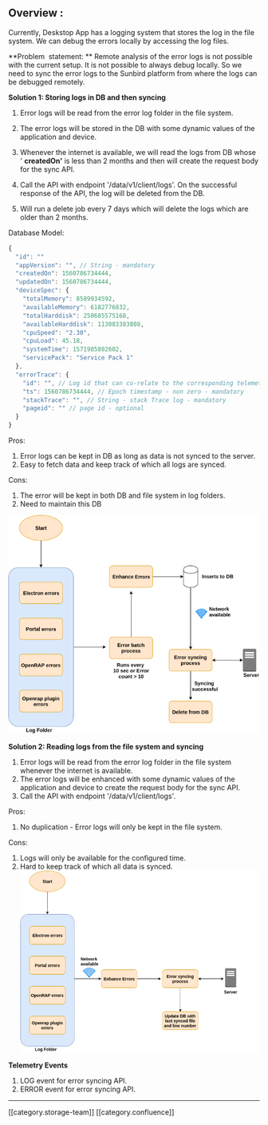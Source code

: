 
##  **Overview** : 
Currently, Deskstop App has a logging system that stores the log in the file system. We can debug the errors locally by accessing the log files. 

 **Problem  statement: ** Remote analysis of the error logs is not possible with the current setup. It is not possible to always debug locally. So we need to sync the error logs to the Sunbird platform from where the logs can be debugged remotely.

 **Solution 1: Storing logs in DB and then syncing** 
1. Error logs will be read from the error log folder in the file system.
1. The error logs will be stored in the DB with some dynamic values of the application and device.


1. Whenever the internet is available, we will read the logs from DB whose ' **createdOn'**  is less than 2 months and then will create the request body for the sync API.
1. Call the API with endpoint '/data/v1/client/logs'. On the successful response of the API, the log will be deleted from the DB. 
1. Will run a delete job every 7 days which will delete the logs which are older than 2 months.

Database Model: 


```js
{
  "id": ""
  "appVersion": "", // String - mandatory
  "createdOn": 1560786734444,
  "updatedOn": 1560786734444,
  "deviceSpec": {
    "totalMemory": 8589934592,
    "availableMemory": 6182776832,
    "totalHarddisk": 250685575168,
    "availableHarddisk": 113083383808,
    "cpuSpeed": "2.30",
    "cpuLoad": 45.18,
    "systemTime": 1571985802602,
    "servicePack": "Service Pack 1"
  },
  "errorTrace": {
    "id": "", // Log id that can co-relate to the corresponding telemetry error event
    "ts": 1560786734444, // Epoch timestamp - non zero - mandatory
    "stackTrace": "", // String - stack Trace log - mandatory            
    "pageid": "" // page id - optional
  }
}
```
Pros: 
1. Error logs can be kept in DB as long as data is not synced to the server.
1. Easy to fetch data and keep track of which all logs are synced.

Cons: 
1. The error will be kept in both DB and file system in log folders.
1. Need to maintain this DB



![](images/storage/error_logging_with_DB.png)



 **Solution 2: Reading logs from the file system and syncing** 
1. Error logs will be read from the error log folder in the file system whenever the internet is available.
1. The error logs will be enhanced with some dynamic values of the application and device to create the request body for the sync API.
1. Call the API with endpoint '/data/v1/client/logs'.

Pros:
1. No duplication - Error logs will only be kept in the file system.

Cons:
1. Logs will only be available for the configured time.
1. Hard to keep track of which all data is synced.![](images/storage/error_logging_without_DB.png)





 **Telemetry Events** 
1. LOG event for error syncing API.
1. ERROR event for error syncing API.









*****

[[category.storage-team]] 
[[category.confluence]] 
